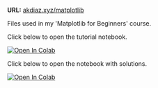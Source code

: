 **URL:** [akdiaz.xyz/matplotlib](http://akdiaz.xyz/matplotlib)

Files used in my 'Matplotlib for Beginners' course.

Click below to open the tutorial notebook.

[![Open In Colab](https://colab.research.google.com/assets/colab-badge.svg)](https://colab.research.google.com/github/akdiaz/Matplotlib_Beginners/blob/main/Matplotlib_for_Beginners.ipynb)

Click below to open the notebook with solutions.

[![Open In Colab](https://colab.research.google.com/assets/colab-badge.svg)](https://colab.research.google.com/github/akdiaz/Matplotlib_Beginners/blob/main/Matplotlib_for_Beginners_with_solutions.ipynb)
